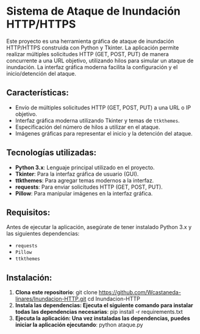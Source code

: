 # Sistema de Ataque de Inundación HTTP/HTTPS

Este proyecto es una herramienta gráfica de ataque de inundación HTTP/HTTPS construida con Python y Tkinter. La aplicación permite realizar múltiples solicitudes HTTP (GET, POST, PUT) de manera concurrente a una URL objetivo, utilizando hilos para simular un ataque de inundación. La interfaz gráfica moderna facilita la configuración y el inicio/detención del ataque.

## Características:
- Envío de múltiples solicitudes HTTP (GET, POST, PUT) a una URL o IP objetivo.
- Interfaz gráfica moderna utilizando Tkinter y temas de `ttkthemes`.
- Especificación del número de hilos a utilizar en el ataque.
- Imágenes gráficas para representar el inicio y la detención del ataque.

## Tecnologías utilizadas:
- **Python 3.x**: Lenguaje principal utilizado en el proyecto.
- **Tkinter**: Para la interfaz gráfica de usuario (GUI).
- **ttkthemes**: Para agregar temas modernos a la interfaz.
- **requests**: Para enviar solicitudes HTTP (GET, POST, PUT).
- **Pillow**: Para manipular imágenes en la interfaz gráfica.

## Requisitos:
Antes de ejecutar la aplicación, asegúrate de tener instalado Python 3.x y las siguientes dependencias:

- `requests`
- `Pillow`
- `ttkthemes`

## Instalación:

1. **Clona este repositorio**:
     git clone https://github.com/Wcastaneda-linares/Inundacion-HTTP.git
     cd Inundacion-HTTP
2. **Instala las dependencias: Ejecuta el siguiente comando para instalar todas las dependencias necesarias**:
     pip install -r requirements.txt
3. **Ejecuta la aplicación: Una vez instaladas las dependencias, puedes iniciar la aplicación ejecutando**:
     python ataque.py
